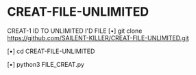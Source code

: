 # CREAT-FILE-UNLIMITED
CREAT-1 ID TO UNLIMITED I'D FILE
[•] git clone https://github.com/SAILENT-KILLER/CREAT-FILE-UNLIMITED.git

[•] cd CREAT-FILE-UNLIMITED

[•] python3 FILE_CREAT.py
